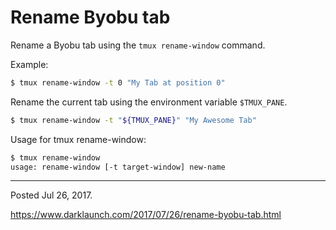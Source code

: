 # Rename Byobu tab

Rename a Byobu tab using the `tmux rename-window` command.

Example:

```bash
$ tmux rename-window -t 0 "My Tab at position 0"
```

Rename the current tab using the environment variable `$TMUX_PANE`.

```bash
$ tmux rename-window -t "${TMUX_PANE}" "My Awesome Tab"
```

Usage for tmux rename-window:

```bash
$ tmux rename-window
usage: rename-window [-t target-window] new-name
```

---

Posted Jul 26, 2017.

https://www.darklaunch.com/2017/07/26/rename-byobu-tab.html